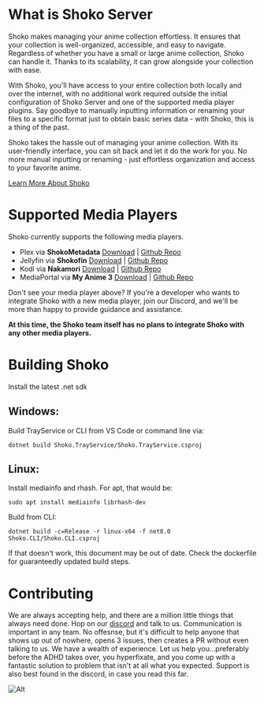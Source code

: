 # What is Shoko Server
Shoko makes managing your anime collection effortless. It ensures that your collection is well-organized, accessible,
and easy to navigate. Regardless of whether you have a small or large anime collection, Shoko can handle it. Thanks to
its scalability, it can grow alongside your collection with ease.

With Shoko, you'll have access to your entire collection both locally and over the internet, with no additional work
required outside the initial configuration of Shoko Server and one of the supported media player plugins. Say 
goodbye to manually inputting information or renaming your files to a specific format just to obtain basic series 
data - with Shoko, this is a thing of the past.

Shoko takes the hassle out of managing your anime collection. With its user-friendly interface, you can sit
back and let it do the work for you. No more manual inputting or renaming - just effortless organization and access to
your favorite anime.

[Learn More About Shoko](https://shokoanime.com)

# Supported Media Players
Shoko currently supports the following media players. 

- Plex via **ShokoMetadata** [Download](https://github.com/Cazzar/ShokoMetadata.bundle/releases/) | [Github Repo](https://github.com/Cazzar/ShokoMetadata.bundle)
- Jellyfin via **Shokofin** [Download](https://github.com/ShokoAnime/Shokofin/releases/) | [Github Repo](https://github.com/ShokoAnime/Shokofin)
- Kodi via **Nakamori** [Download](https://shokunin.monogatari.pl/projects/nakamori/nakamori-installation/) | [Github Repo](https://github.com/bigretromike/nakamori/)
- MediaPortal via **My Anime 3** [Download](https://shokoanime.com/files/my-anime-3/My-Anime-3-3.7.3.mpe1) | [Github Repo](https://github.com/ShokoAnime/MyAnime3)

Don't see your media player above? If you're a developer who wants to integrate Shoko with a new media player, join our 
Discord, and we'll be more than happy to provide guidance and assistance. 

**At this time, the Shoko team itself has no plans to integrate Shoko with any other media players.** 

# Building Shoko

Install the latest .net sdk

## Windows:
Build TrayService or CLI from VS Code or command line via:

`dotnet build Shoko.TrayService/Shoko.TrayService.csproj`

## Linux:
Install mediainfo and rhash. For apt, that would be:

`sudo apt install mediainfo librhash-dev`


Build from CLI:

`dotnet build -c=Release -r linux-x64 -f net8.0 Shoko.CLI/Shoko.CLI.csproj`

If that doesn't work, this document may be out of date. Check the dockerfile for guaranteedly updated build steps.

# Contributing
We are always accepting help, and there are a million little things that always need done. Hop on our [discord](https://discord.gg/vpeHDsg) and talk to us. Communication is important in any team. No offesnse, but it's difficult to help anyone that shows up out of nowhere, opens 3 issues, then creates a PR without even talking to us. We have a wealth of experience. Let us help you...preferably before the ADHD takes over, you hyperfixate, and you come up with a fantastic solution to problem that isn't at all what you expected. Support is also best found in the discord, in case you read this far.

![Alt](https://repobeats.axiom.co/api/embed/c233a2de69d1f2f56e4cbe96b4b4cd33dc223d19.svg "Repobeats analytics image")
